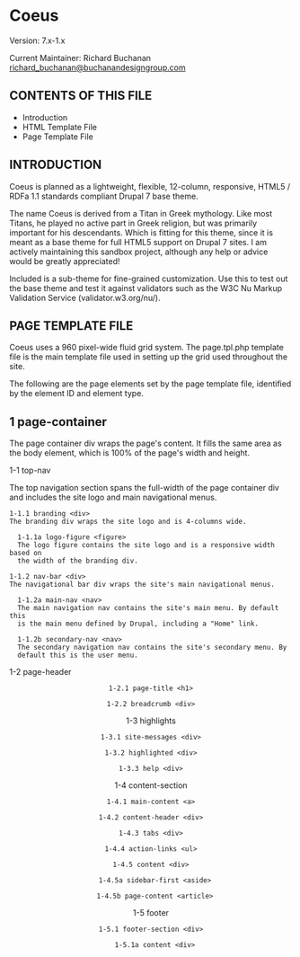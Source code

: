 Coeus
=====
Version: 7.x-1.x

Current Maintainer: Richard Buchanan <richard_buchanan@buchanandesigngroup.com>


CONTENTS OF THIS FILE
---------------------

 * Introduction
 * HTML Template File
 * Page Template File


INTRODUCTION
------------
Coeus is planned as a lightweight, flexible, 12-column, responsive, HTML5 /
RDFa 1.1 standards compliant Drupal 7 base theme.

The name Coeus is derived from a Titan in Greek mythology. Like most Titans, he
played no active part in Greek religion, but was primarily important for his
descendants. Which is fitting for this theme, since it is meant as a base theme
for full HTML5 support on Drupal 7 sites. I am actively maintaining this sandbox
project, although any help or advice would be greatly appreciated!

Included is a sub-theme for fine-grained customization. Use this to test out the
base theme and test it against validators such as the W3C Nu Markup Validation
Service (validator.w3.org/nu/).


PAGE TEMPLATE FILE
------------------
Coeus uses a 960 pixel-wide fluid grid system. The page.tpl.php template file
is the main template file used in setting up the grid used throughout the site.

The following are the page elements set by the page template file, identified by
the element ID and element type.

1 page-container <div>
-----------------------
The page container div wraps the page's content. It fills the same area as the
body element, which is 100% of the page's width and height.

  1-1 top-nav <section>
  The top navigation section spans the full-width of the page container div
  and includes the site logo and main navigational menus.

    1-1.1 branding <div>
    The branding div wraps the site logo and is 4-columns wide.

      1-1.1a logo-figure <figure>
      The logo figure contains the site logo and is a responsive width based on
      the width of the branding div.
      
    1-1.2 nav-bar <div>
    The navigational bar div wraps the site's main navigational menus.

      1-1.2a main-nav <nav>
      The main navigation nav contains the site's main menu. By default this
      is the main menu defined by Drupal, including a "Home" link.

      1-1.2b secondary-nav <nav>
      The secondary navigation nav contains the site's secondary menu. By
      default this is the user menu.

  1-2 page-header <header>

    1-2.1 page-title <h1>

    1-2.2 breadcrumb <div>

  1-3 highlights <section>

    1-3.1 site-messages <div>

    1-3.2 highlighted <div>

    1-3.3 help <div>

  1-4 content-section <section>

    1-4.1 main-content <a>

    1-4.2 content-header <div>

    1-4.3 tabs <div>

    1-4.4 action-links <ul>

    1-4.5 content <div>

      1-4.5a sidebar-first <aside>

      1-4.5b page-content <article>

  1-5 footer <footer>

    1-5.1 footer-section <div>

      1-5.1a content <div>
